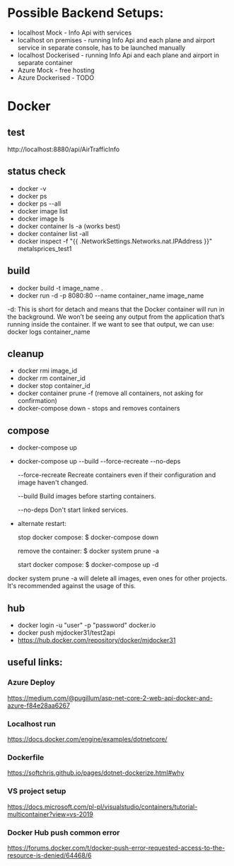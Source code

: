 # Possible Backend Setups:

- localhost Mock - Info Api with services
- localhost on premises - running Info Api and each plane and airport service in separate console, has to be launched manually
- localhost Dockerised - running Info Api and each plane and airport in separate container
- Azure Mock - free hosting
- Azure Dockerised - TODO


# Docker 

## test

http://localhost:8880/api/AirTrafficInfo

## status check

- docker -v
- docker ps
- docker ps --all
- docker image list
- docker image ls
- docker container ls -a (works best)
- docker container list -all
- docker inspect -f "{{ .NetworkSettings.Networks.nat.IPAddress }}" metalsprices_test1

## build
- docker build -t image_name . 
- docker run -d -p 8080:80 --name container_name image_name

-d: This is short for detach and means that the Docker container will run in the background. We won’t be seeing any output from the application that’s running inside the container. If we want to see that output, we can use:
docker logs container_name

## cleanup

- docker rmi image_id
- docker rm container_id
- docker stop container_id
- docker container prune -f (remove all containers, not asking for confirmation)
- docker-compose down - stops and removes containers

## compose

- docker-compose up
- docker-compose up --build --force-recreate --no-deps

  --force-recreate    Recreate containers even if their configuration
                      and image haven't changed.
                      
  --build             Build images before starting containers.
  
  --no-deps           Don't start linked services.

- alternate restart:

    stop docker compose: $ docker-compose down

    remove the container: $ docker system prune -a

    start docker compose: $ docker-compose up -d

docker system prune -a will delete all images, even ones for other projects. It's recommended against the usage of this.

## hub
- docker login -u "user" -p "password" docker.io
- docker push mjdocker31/test2api
- https://hub.docker.com/repository/docker/mjdocker31

## useful links:

### Azure Deploy

https://medium.com/@pugillum/asp-net-core-2-web-api-docker-and-azure-f84e28aa6267

### Localhost run

https://docs.docker.com/engine/examples/dotnetcore/

### Dockerfile

https://softchris.github.io/pages/dotnet-dockerize.html#why

### VS project setup

https://docs.microsoft.com/pl-pl/visualstudio/containers/tutorial-multicontainer?view=vs-2019

### Docker Hub push common error

https://forums.docker.com/t/docker-push-error-requested-access-to-the-resource-is-denied/64468/6
